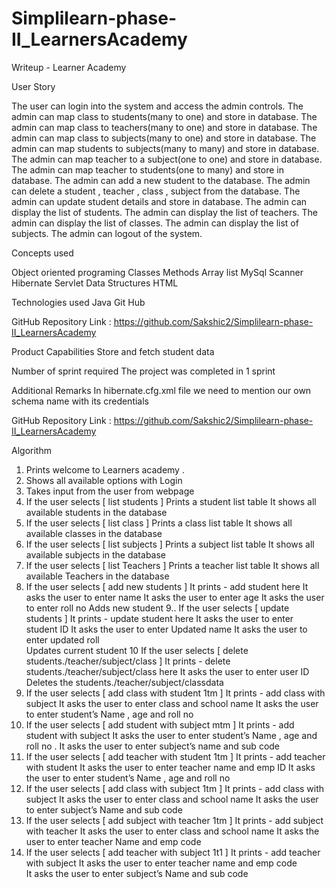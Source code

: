 # Simplilearn-phase-II_LearnersAcademy
Writeup - Learner Academy

User Story 

The user can login into the system and access the admin controls.
The admin can map class to students(many to one) and store in database.
The admin can map class to teachers(many to one) and store in database.
The admin can map class to subjects(many to one) and store in database.
The admin can map students to subjects(many to many) and store in database.
The admin can map teacher to a subject(one to one) and store in database.
The admin can map teacher to students(one to many) and store in database.
The admin can add a new student to the database.
The admin can delete a student , teacher , class , subject  from the database.
The admin can update student details and store in database.
The admin can display the list of students.
The admin can display the list of teachers.
The admin can display the list of classes.
The admin can display the list of subjects.
The admin can logout of the system.


Concepts used 

Object oriented programing 
Classes 
Methods 
Array list 
MySql
Scanner
Hibernate 
Servlet
Data Structures
HTML

Technologies used
Java 
Git Hub 

GitHub Repository  Link : https://github.com/Sakshic2/Simplilearn-phase-II_LearnersAcademy



Product Capabilities 
Store and fetch student data 

Number of sprint required 
The project was completed in 1 sprint 

Additional Remarks 
In hibernate.cfg.xml file we need to mention our own schema name with its credentials 

GitHub Repository  Link : https://github.com/Sakshic2/Simplilearn-phase-II_LearnersAcademy





Algorithm 
1.  Prints welcome to Learners academy . 
2.  Shows all available options with Login 
3.  Takes input from the user from webpage 
4.  If the user selects [    list students   ]
Prints a student list table 
It shows all available students in the database 
5.  If the user selects [    list class  ]
Prints a class list table 
It shows all available classes in the database 
6.  If the user selects [    list subjects  ]
Prints a subject list table 
It shows all available subjects in the database 
7.  If the user selects [    list Teachers  ]
Prints a teacher list table 
It shows all available Teachers in the database 
8.  If the user selects [    add new students  ]
It prints - add student here
It asks the user to enter name 
It asks the user to enter age 
It asks the user to enter roll no 
Adds new student 
9..  If the user selects [    update students  ]
It prints - update student here
It asks the user to enter student ID 
It asks the user to enter Updated name 
It asks the user to enter updated roll  
Updates current student
10  If the user selects [    delete students./teacher/subject/class  ]
It prints - delete students./teacher/subject/class here
It asks the user to enter user ID 
Deletes the students./teacher/subject/classdata 
11.  If the user selects [    add class with student 1tm  ]
It prints - add class with subject 
It asks the user to enter class and school name 
It asks the user to enter student’s Name , age and roll no  
12.  If the user selects [    add student with subject mtm  ]
It prints - add student with subject
It asks the user to enter student’s Name , age and roll no  .
It asks the user to enter subject’s name and sub code 
13.  If the user selects [    add teacher with student 1tm  ]
It prints - add teacher with student
It asks the user to enter teacher name and emp ID
It asks the user to enter student’s Name , age and roll no  
14.  If the user selects [    add class with subject 1tm  ]
It prints -  add class with subject
It asks the user to enter class and school name 
It asks the user to enter subject’s Name and sub code 
15.  If the user selects [    add subject with teacher 1tm  ]
It prints -  add subject with teacher
It asks the user to enter class and school name 
It asks the user to enter teacher Name and emp code   
16.  If the user selects [    add teacher with subject 1t1  ]
It prints - add teacher with subject
It asks the user to enter teacher name and emp code  
It asks the user to enter subject’s Name and sub code 












































































